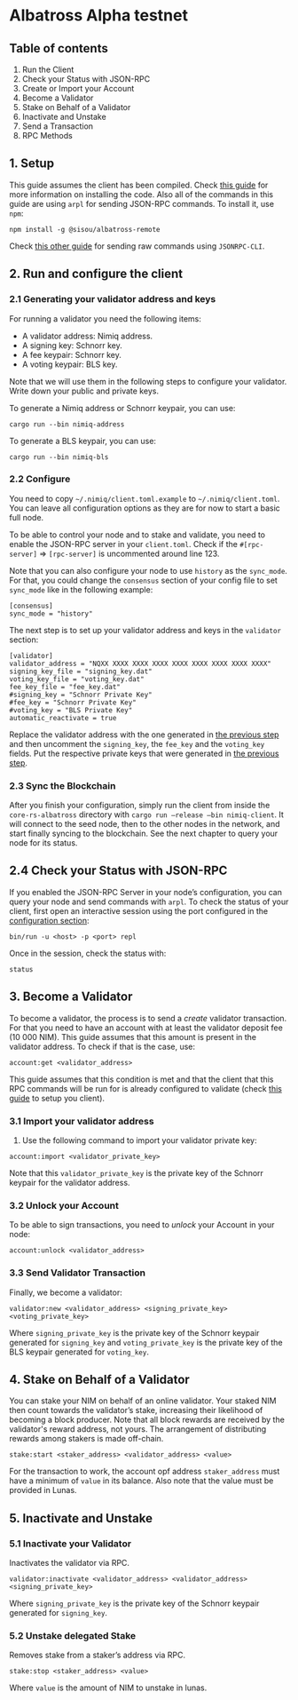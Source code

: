 # Albatross Alpha testnet

## Table of contents

1. Run the Client
2. Check your Status with JSON-RPC
3. Create or Import your Account
4. Become a Validator
5. Stake on Behalf of a Validator
6. Inactivate and Unstake
7. Send a Transaction
8. RPC Methods


## 1. Setup

This guide assumes the client has been compiled. Check [this guide](../README.md#installation) for more information on installing the code.
Also all of the commands in this guide are using `arpl` for sending JSON-RPC commands. To install it, use `npm`:

```
npm install -g @sisou/albatross-remote
```

Check [this other guide](becoming_validator_jsoncli.md) for sending raw commands using `JSONRPC-CLI`.

## 2. Run and configure the client

### 2.1 Generating your validator address and keys

For running a validator you need the following items:
- A validator address: Nimiq address.
- A signing key: Schnorr key.
- A fee keypair: Schnorr key.
- A voting keypair: BLS key.

Note that we will use them in the following steps to configure your validator. Write down your public and private keys.

To generate a Nimiq address or Schnorr keypair, you can use:

```
cargo run --bin nimiq-address
```

To generate a BLS keypair, you can use:

```
cargo run --bin nimiq-bls
```

### 2.2 Configure

You need to copy `~/.nimiq/client.toml.example` to `~/.nimiq/client.toml`. You can leave all configuration options as they are for now to start a basic full node.

To be able to control your node and to stake and validate, you need to enable the JSON-RPC server in your `client.toml`. Check if the `#[rpc-server]` => `[rpc-server]` is uncommented around line 123.

Note that you can also configure your node to use `history` as the `sync_mode`. For that, you could change the `consensus` section of your config file to set `sync_mode` like in the following example:

```
[consensus]
sync_mode = "history"
```

The next step is to set up your validator address and keys in the `validator` section:
```
[validator]
validator_address = "NQXX XXXX XXXX XXXX XXXX XXXX XXXX XXXX XXXX"
signing_key_file = "signing_key.dat"
voting_key_file = "voting_key.dat"
fee_key_file = "fee_key.dat"
#signing_key = "Schnorr Private Key"
#fee_key = "Schnorr Private Key"
#voting_key = "BLS Private Key"
automatic_reactivate = true
```

Replace the validator address with the one generated in [the previous step](#21-generating-your-validator-address-and-keys) and 
then uncomment the `signing_key`, the `fee_key` and the `voting_key` fields. Put the respective private keys that were generated
in [the previous step](#21-generating-your-validator-address-and-keys).

### 2.3 Sync the Blockchain

After you finish your configuration, simply run the client from inside the `core-rs-albatross` directory with `cargo run —release —bin nimiq-client`. It will connect to the seed node, then to the other nodes in the network, and start finally syncing to the blockchain. See the next chapter to query your node for its status.

## 2.4 Check your Status with JSON-RPC

If you enabled the JSON-RPC Server in your node’s configuration, you can query your node and send commands with `arpl`.
To check the status of your client, first open an interactive session using the port configured in the [configuration section](#22-configure):

```
bin/run -u <host> -p <port> repl
```

Once in the session, check the status with:

```
status
```

## 3. Become a Validator

To become a validator, the process is to send a _create_ validator transaction. For that you need to have an account
with at least the validator deposit fee (10 000 NIM). This guide assumes that this amount is present in the validator
address. To check if that is the case, use:

```
account:get <validator_address>
```


This guide assumes that this condition is met and that the client that this RPC commands will be run for is already
configured to validate (check [this guide](#22-configure) to setup you client).


### 3.1 Import your validator address

1. Use the following command to import your validator private key:

```
account:import <validator_private_key>
```

Note that this `validator_private_key` is the private key of the Schnorr keypair for the validator address.

### 3.2 Unlock your Account

To be able to sign transactions, you need to *unlock* your Account in your node:

```
account:unlock <validator_address>
```


### 3.3 Send Validator Transaction

Finally, we become a validator:

```
validator:new <validator_address> <signing_private_key> <voting_private_key>
```

Where `signing_private_key` is the private key of the Schnorr keypair generated for `signing_key` and `voting_private_key`
is the private key of the BLS keypair generated for `voting_key`. 

## 4. Stake on Behalf of a Validator

You can stake your NIM on behalf of an online validator. Your staked NIM then count towards the validator’s stake, increasing their likelihood of becoming a block producer. Note that all block rewards are received by the validator's reward address, not yours. The arrangement of distributing rewards among stakers is made off-chain.

```
stake:start <staker_address> <validator_address> <value>
```

For the transaction to work, the account opf address `staker_address` must have a minimum of `value` in its balance.
Also note that the value must be provided in Lunas.

## 5. Inactivate and Unstake

### 5.1 Inactivate your Validator

Inactivates the validator via RPC.

```
validator:inactivate <validator_address> <validator_address> <signing_private_key>
```

Where `signing_private_key` is the private key of the Schnorr keypair generated for `signing_key`.

### 5.2 Unstake delegated Stake

Removes stake from a staker’s address via RPC.

```
stake:stop <staker_address> <value>
```

Where `value` is the amount of NIM to unstake in lunas.